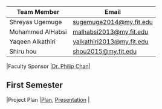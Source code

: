 |Team Member|Email|
|---|---|
| Shreyas Ugemuge | sugemuge2014@my.fit.edu |
| Mohammed AlHabsi | malhabsi2013@my.fit.edu |
| Yaqeen Alkathiri | yalkathiri2013@my.fit.edu |
| Shiru hou | shou2015@my.fit.edu |

|Faculty Sponsor |[Dr. Philip Chan](http://cs.fit.edu/~pkc/)|


## First Semester
|Project Plan |[Plan](), [Presentation]() |



